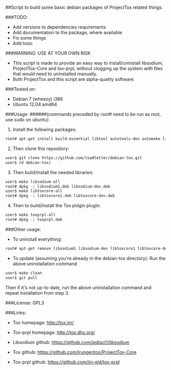 ##Script to build some basic debian packages of ProjectTox related things.

###TODO:
- Add versions to dependencies requirements
- Add documentation to the package, where available
- Fix some things
- Add toxic

###WARNING: USE AT YOUR OWN RISK
 - This script is made to provide an easy way to install/uninstall libsodium, ProjectTox-Core and tox-prpl, without clogging up the system with files that would need to uninstalled manually.
 - Both ProjectTox and this script are alpha-quality software.

###Tested on:
- Debian 7 (wheezy) i386
- Ubuntu 12.04 amd64

###Usage:
######(commands preceded by root# need to be run as root, use sudo on ubuntu)
1. Install the following packages:
```bash
root# apt-get install build-essential libtool autotools-dev automake libconfig-dev ncurses-dev libpurple-dev libglib2.0-dev check
```

2. Then clone this repository:
```bash
user$ git clone https://github.com/loadletter/debian-tox.git
user$ cd debian-tox/
```

3. Then build/install the needed libraries:
```bash
user$ make libsodium-all
root# dpkg -i libsodium1.deb libsodium-dev.deb
user$ make libtoxcore-all
root# dpkg -i libtoxcore1.deb libtoxcore-dev.deb
```

4. Then to build/install the Tox pidgin plugin:
```bash
user$ make toxprpl-all
root# dpkg -i toxprpl.deb
```


###Other usage:

- To uninstall everything:
```bash
root# apt-get remove libsodium1 libsodium-dev libtoxcore1 libtoxcore-dev toxprpl
```

- To update (assuming you're already in the debian-tox directory):
Run the above uninstallation command
```bash
user$ make clean
user$ git pull
```
Then if it's not up-to-date, run the above uninstallation command and repeat installation from step 3.


###License:
GPL3

###Links:
- Tox homepage: http://tox.im/
- Tox-prpl homepage: http://tox.dhs.org/

- Libsodium github: https://github.com/jedisct1/libsodium
- Tox github: https://github.com/irungentoo/ProjectTox-Core
- Tox-prpl github: https://github.com/jin-eld/tox-prpl
